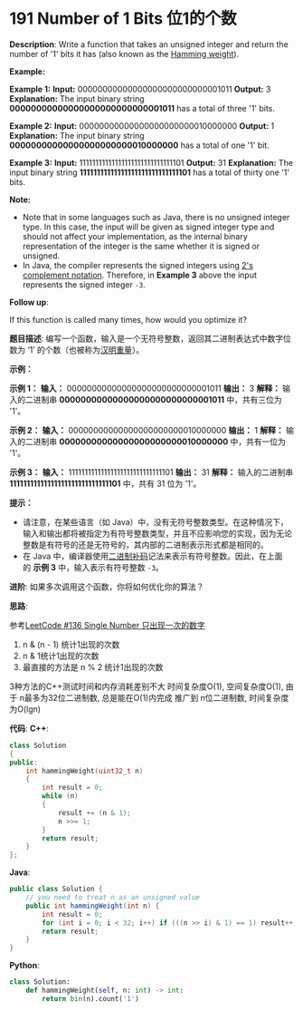 # 191 Number of 1 Bits 位1的个数

__Description__:
Write a function that takes an unsigned integer and return the number of '1' bits it has (also known as the [Hamming weight](http://en.wikipedia.org/wiki/Hamming_weight)).

**Example:**

**Example 1:**
**Input:** 00000000000000000000000000001011
**Output:** 3
**Explanation:** The input binary string **00000000000000000000000000001011** has a total of three '1' bits.

**Example 2:**
**Input:** 00000000000000000000000010000000
**Output:** 1
**Explanation:** The input binary string **00000000000000000000000010000000** has a total of one '1' bit.

**Example 3:**
**Input:** 11111111111111111111111111111101
**Output:** 31
**Explanation:** The input binary string **11111111111111111111111111111101** has a total of thirty one '1' bits.

**Note:**

* Note that in some languages such as Java, there is no unsigned integer type. In this case, the input will be given as signed integer type and should not affect your implementation, as the internal binary representation of the integer is the same whether it is signed or unsigned.
* In Java, the compiler represents the signed integers using [2's complement notation](https://en.wikipedia.org/wiki/Two%27s_complement). Therefore, in **Example 3** above the input represents the signed integer `-3`.

**Follow up**:

If this function is called many times, how would you optimize it?

__题目描述__:
编写一个函数，输入是一个无符号整数，返回其二进制表达式中数字位数为 ‘1’ 的个数（也被称为[汉明重量](https://baike.baidu.com/item/%E6%B1%89%E6%98%8E%E9%87%8D%E9%87%8F)）。

**示例：**

**示例 1：**
**输入：** 00000000000000000000000000001011
**输出：** 3
**解释：** 输入的二进制串 **00000000000000000000000000001011** 中，共有三位为 '1'。

**示例 2：**
**输入：** 00000000000000000000000010000000
**输出：** 1
**解释：** 输入的二进制串 **00000000000000000000000010000000** 中，共有一位为 '1'。

**示例 3：**
**输入：** 11111111111111111111111111111101
**输出：** 31
**解释：** 输入的二进制串 **11111111111111111111111111111101** 中，共有 31 位为 '1'。

**提示：**

* 请注意，在某些语言（如 Java）中，没有无符号整数类型。在这种情况下，输入和输出都将被指定为有符号整数类型，并且不应影响您的实现，因为无论整数是有符号的还是无符号的，其内部的二进制表示形式都是相同的。
* 在 Java 中，编译器使用[二进制补码](https://baike.baidu.com/item/%E4%BA%8C%E8%BF%9B%E5%88%B6%E8%A1%A5%E7%A0%81/5295284)记法来表示有符号整数。因此，在上面的 **示例 3** 中，输入表示有符号整数 `-3`。

**进阶**:
如果多次调用这个函数，你将如何优化你的算法？

__思路__:

参考[LeetCode #136 Single Number 只出现一次的数字](https://www.jianshu.com/p/d8050ac9d91d)

1. n & (n - 1) 统计1出现的次数
2. n & 1统计1出现的次数
3. 最直接的方法是 n % 2 统计1出现的次数

3种方法的C++测试时间和内存消耗差别不大
时间复杂度O(1), 空间复杂度O(1), 由于 n最多为32位二进制数, 总是能在O(1)内完成
推广到 n位二进制数, 时间复杂度为O(lgn)

__代码__:
__C++__:

```C++
class Solution 
{
public:
    int hammingWeight(uint32_t n) 
    {
        int result = 0;
        while (n) 
        {
            result += (n & 1);
            n >>= 1;
        }
        return result;
    }
};
```

__Java__:

```Java
public class Solution {
    // you need to treat n as an unsigned value
    public int hammingWeight(int n) {
        int result = 0;
        for (int i = 0; i < 32; i++) if (((n >> i) & 1) == 1) result++;
        return result;
    }
}
```

__Python__:

```Python
class Solution:
    def hammingWeight(self, n: int) -> int:
        return bin(n).count('1')
```
